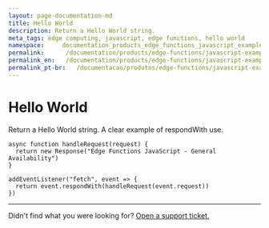 ```yaml
---
layout: page-documentation-md
title: Hello World
description: Return a Hello World string. 
meta_tags: edge computing, javascript, edge functions, hello world
namespace:     documentation_products_edge_functions_javascript_examples_hello_world
permalink:      /documentation/products/edge-functions/javascript-examples/hello-world/
permalink_en:   /documentation/products/edge-functions/javascript-examples/hello-world/
permalink_pt-br:   /documentacao/produtos/edge-functions/javascript-examples/hello-world/
---
```

# Hello World

Return a Hello World string. A clear example of respondWith use. 

```
async function handleRequest(request) {
  return new Response("Edge Functions JavaScript - General Availability")
}

addEventListener("fetch", event => {
  return event.respondWith(handleRequest(event.request))
})
```



---

Didn't find what you were looking for? [Open a support ticket.](https://tickets.azion.com/)
